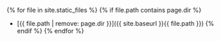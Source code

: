 {% for file in site.static_files %}
{% if file.path contains page.dir %}
   - [{{ file.path | remove: page.dir }}]({{ site.baseurl }}{{ file.path }})
{% endif %}
{% endfor %}